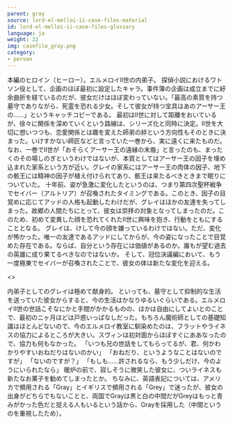 ```yaml
---
parent: gray
source: lord-el-melloi-ii-case-files-material
id: lord-el-melloi-ii-case-files-glossary
language: ja
weight: 22
img: casefile_gray.png
category:
- person
---
```


本編のヒロイン（ヒーロー）。エルメロイII世の内弟子。
探偵小説におけるワトソン役として、企画のほぼ最初に設定したキャラ。事件簿の企画は成立までに紆余曲折を経ているのだが、彼女だけはほぼ変わっていない。「最高の素質を持つ墓守でありながら、死霊を恐れる少女。そして彼女が持つ宝具はあのアーサー王の……」というキャッチコピーである。
最初はII世に対して距離をおいているが、徐々に関係を深めていくという路線は、シリーズ化と同時に決定。II世を大切に想いつつも、恋愛関係とは趣を変えた師弟の絆という方向性もそのときに決まった。いけすかない師匠などと言っていた一巻から、実に遠くに来たものだ。
なお、一巻でII世が「おそらくアーサー王の遠縁の末裔」と言ったのも、まったくのその場しのぎというわけではないが、本質としてはアーサー王の因子を埋め込まれた家系という方が近い。グレイの家系にはアーサー王の肉体の因子、地下の骸王には精神の因子が植え付けられてあり、骸王は来たるべきときまで眠りについていた。
十年前、姿が急激に変化したというのは、つまり第四次聖杯戦争でセイバー（アルトリア）が召喚されたタイミングである。このとき、因子の目覚めに応じてアッドの人格も起動したわけだが、グレイはほかの友達を失ってしまった。故郷の人間たちにとって、彼女は崇拝の対象となってしまったのだ。このため、初めて変異した顔を恐れてくれたII世に興味を抱き、行動をともにすることとなる。
グレイは、けして今の顔を嫌っているわけではない。ただ、変化が怖かった。唯一の友達であるアッドにしてからが、今の姿になったことで目覚めた存在である。ならば、自分という存在には価値があるのか。誰もが望む過去の英雄に成り果てるべきなのではないか。
そして、冠位決議編において、もう一度極東でセイバーが召喚されたことで、彼女の体は新たな変化を迎える。

<>

内弟子としてのグレイは極めて献身的。
といっても、墓守として抑制的な生活を送っていた彼女からすると、今の生活はかなりゆるいぐらいである。エルメロイII世の世話こそなにかと手間がかかるものの、ほかは自由にしてよいとのことで、最初のニヶ月ほどは戸惑いっぱなしだった。もちろん魔術師としての基礎知識はほとんどないので、今のエルメロイ教室に馴染めたのは、フラットやライネスの協力によるところが大きい。スヴィンは初対面からほぼすぐにああなったので、協力も何もなかった。
「いつも兄の世話をしてもらってるが、君、何かわかりやすいおねだりはないのかい」
「おねだり、というようなことはないのですが」
「ないのですが？」
「もしも……許されるなら、もう少しだけ、今のようにいられたなら」
暖炉の前で、寂しそうに微笑した彼女に、ついライネスも新たなお菓子を勧めてしまったとか。
ちなみに、英語表記については、アメリカで頻用される「Gray」とイギリスで頻用される「Grey」で迷ったが、彼女の出身がどちらでもないことと、両国でGrayは黒と白の中間だがGreyはもっと青みがかった色だと捉える人もいるという話から、Grayを採用した（中間というのを重視したため）。
